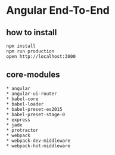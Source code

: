 Angular End-To-End
=====================

## how to install

```
npm install
npm run production
open http://localhost:3000
```

## core-modules
```
* angular
* angular-ui-router
* babel-core
* babel-loader
* babel-preset-es2015
* babel-preset-stage-0
* express
* jade
* protractor
* webpack
* webpack-dev-middleware
* webpack-hot-middleware
```
